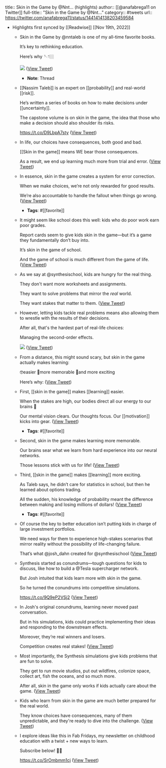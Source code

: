 title:: Skin in the Game by @Nnt... (highlights)
author:: [[@anafabrega11 on Twitter]]
full-title:: "Skin in the Game by @Nnt..."
category:: #tweets
url:: https://twitter.com/anafabrega11/status/1441414138203459584

- Highlights first synced by [[Readwise]] [[Nov 19th, 2022]]
	- Skin in the Game by @nntaleb is one of my all-time favorite books.
	  
	  It’s key to rethinking education.
	  
	  Here’s why 🪡👇🏼 
	  
	  ![](https://pbs.twimg.com/media/FADsbQLWUAMjAYX.jpg) ([View Tweet](https://twitter.com/anafabrega11/status/1441414138203459584))
		- **Note**: Thread
	- [[Nassim Taleb]] is an expert on [[probability]] and real-world [[risk]].
	  
	  He’s written a series of books on how to make decisions under [[uncertainty]].
	  
	  The capstone volume is on skin in the game, the idea that those who make a decision should also shoulder its risks.
	  
	  https://t.co/D9LbpA7sty ([View Tweet](https://twitter.com/anafabrega11/status/1441414140518559752))
	- In life, our choices have consequences, both good and bad.
	  
	  [[Skin in the game]] means WE bear those consequences.
	  
	  As a result, we end up learning much more from trial and error. ([View Tweet](https://twitter.com/anafabrega11/status/1441414142817030151))
	- In essence, skin in the game creates a system for error correction.
	  
	  When we make choices, we’re not only rewarded for good results.
	  
	  We’re also accountable to handle the fallout when things go wrong. ([View Tweet](https://twitter.com/anafabrega11/status/1441414144687812610))
		- **Tags**: #[[favorite]]
	- It might seem like school does this well: kids who do poor work earn poor grades.
	  
	  Report cards seem to give kids skin in the game—but it’s a game they fundamentally don’t buy into.
	  
	  It’s skin in the game of school.
	  
	  And the game of school is much different from the game of life. ([View Tweet](https://twitter.com/anafabrega11/status/1441414146206015493))
	- As we say at @synthesischool, kids are hungry for the real thing.
	  
	  They don't want more worksheets and assignments. 
	  
	  They want to solve problems that mirror the *real* world.
	  
	  They want stakes that matter to them. ([View Tweet](https://twitter.com/anafabrega11/status/1441414148043288581))
	- However, letting kids tackle real problems means also allowing them to wrestle with the results of their decisions.
	  
	  After all, that's the hardest part of real-life choices:
	  
	  Managing the second-order effects. 
	  
	  ![](https://pbs.twimg.com/media/FADuW11XoAAMSRZ.jpg) ([View Tweet](https://twitter.com/anafabrega11/status/1441414151792910340))
	- From a distance, this might sound scary, but skin in the game actually makes learning:
	  
	  🤓easier
	  🧠more memorable
	  🤩and more exciting
	  
	  Here’s why: ([View Tweet](https://twitter.com/anafabrega11/status/1441414153797779456))
	- First, [[skin in the game]] makes [[learning]] easier.
	  
	  When the stakes are high, our bodies direct all our energy to our brains 🧠 
	  
	  Our mental vision clears.
	  Our thoughts focus.
	  Our [[motivation]] kicks into gear. ([View Tweet](https://twitter.com/anafabrega11/status/1441414155269918723))
		- **Tags**: #[[favorite]]
	- Second, skin in the game makes learning more memorable.
	  
	  Our brains sear what we learn from hard experience into our neural networks.
	  
	  Those lessons stick with us for life! ([View Tweet](https://twitter.com/anafabrega11/status/1441414156771594241))
	- Third, [[skin in the game]] makes [[learning]] more exciting.
	  
	  As Taleb says, he didn’t care for statistics in school, but then he learned about options trading.
	  
	  All the sudden, his knowledge of probability meant the difference between making and losing millions of dollars! ([View Tweet](https://twitter.com/anafabrega11/status/1441414158046597128))
		- **Tags**: #[[favorite]]
	- Of course the key to better education isn’t putting kids in charge of large investment portfolios.
	  
	  We need ways for them to experience high-stakes scenarios that mirror reality without the possibility of life-changing failure.
	  
	  That’s what @josh_dahn created for @synthesischool ([View Tweet](https://twitter.com/anafabrega11/status/1441414159279788034))
	- Synthesis started as conundrums—tough questions for kids to discuss, like how to build a @Tesla supercharger network.
	  
	  But Josh intuited that kids learn more with skin in the game. 
	  
	  So he turned the conundrums into competitive simulations.
	  
	  https://t.co/9Q9eP2VSj2 ([View Tweet](https://twitter.com/anafabrega11/status/1441414160571568130))
	- In Josh's original conundrums, learning never moved past conversation.
	  
	  But in his simulations, kids could practice implementing their ideas and responding to the downstream effects.
	  
	  Moreover, they’re real winners and losers.
	  
	  Competition creates real stakes! ([View Tweet](https://twitter.com/anafabrega11/status/1441414162161311745))
	- Most importantly, the Synthesis simulations give kids problems that are fun to solve.
	  
	  They get to run movie studios, put out wildfires, colonize space, collect art, fish the oceans, and so much more.
	  
	  After all, skin in the game only works if kids actually care about the game. ([View Tweet](https://twitter.com/anafabrega11/status/1441414163436290049))
	- Kids who learn from skin in the game are much better prepared for the real world.
	  
	  They know choices have consequences, many of them unpredictable, and they're ready to dive into the challenge. ([View Tweet](https://twitter.com/anafabrega11/status/1441414164694638595))
	- I explore ideas like this in Fab Fridays, my newsletter on childhood education with a twist + new ways to learn.
	  
	  Subscribe below! 🤸🏼
	  
	  https://t.co/SrOmbmm1cj ([View Tweet](https://twitter.com/anafabrega11/status/1441414166162460685))